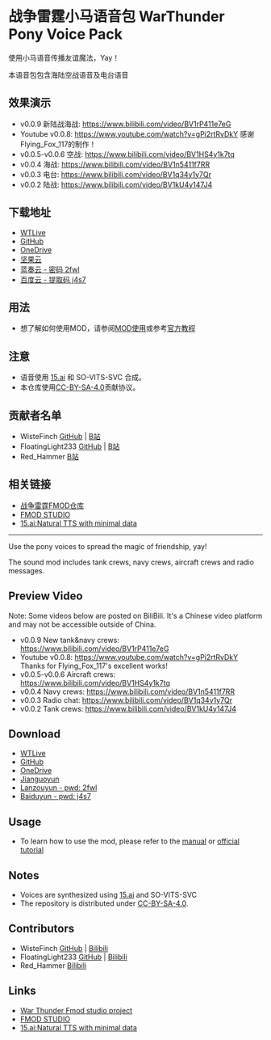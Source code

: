 # 战争雷霆小马语音包 WarThunder Pony Voice Pack

使用小马语音传播友谊魔法，Yay！

本语音包包含海陆空战语音及电台语音

## 效果演示

- v0.0.9 新陆战海战: <https://www.bilibili.com/video/BV1rP411e7eG>
- Youtube v0.0.8: <https://www.youtube.com/watch?v=gPi2rtRvDkY> 感谢Flying_Fox_117的制作！
- v0.0.5-v0.0.6 空战: <https://www.bilibili.com/video/BV1HS4y1k7tq>
- v0.0.4 海战: <https://www.bilibili.com/video/BV1n5411f7RR>
- v0.0.3 电台: <https://www.bilibili.com/video/BV1q34y1y7Qr>
- v0.0.2 陆战: <https://www.bilibili.com/video/BV1kU4y147J4>

## 下载地址

- [WTLive](https://live.warthunder.com/post/1048707/en/)
- [GitHub](https://github.com/WisteFinch/WarThunder-Pony-Voices/releases/)
- [OneDrive](https://1drv.ms/u/s!Agt6R1CtJPwBqlSIQYT531S4SZwI?e=JE9Yua)
- [坚果云](https://www.jianguoyun.com/p/DbhuCSAQgpqfChj_hasE)
- [蓝奏云 - 密码 2fwl](https://wwb.lanzouw.com/b030pbxyh)
- [百度云 - 提取码 j4s7](https://pan.baidu.com/s/1MQzR1mUHk3gQmNoxbzpjqw?pwd=j4s7)

## 用法

- 想了解如何使用MOD，请参阅[MOD使用](https://github.com/WisteFinch/WarThunder-Pony-Voices/blob/main/usage.md#MOD使用 "MOD使用")或参考[官方教程](https://wiki.warthunder.com/Sound_modifications)

## 注意

- 语音使用 [15.ai](https://15.ai/about "15.ai") 和 SO-VITS-SVC 合成。
- 本仓库使用[CC-BY-SA-4.0](https://spdx.org/licenses/CC-BY-SA-4.0.html "CC-BY-SA-4.0")贡献协议。

## 贡献者名单

- WisteFinch [GitHub](https://github.com/WisteFinch) | [B站](https://space.bilibili.com/176961325)
- FloatingLight233 [GitHub](https://github.com/FloatingLight233) | [B站](https://space.bilibili.com/155398286)
- Red_Hammer [B站](https://space.bilibili.com/390651385)

## 相关链接

- [战争雷霆FMOD仓库](https://github.com/GaijinEntertainment/fmod_studio_warthunder_for_modders "fmod_studio_warthunder_for_modders")
- [FMOD STUDIO](https://www.fmod.com/ "FMOD STUDIO")
- [15.ai:Natural TTS with minimal data](https://15.ai/about "15.ai:Natural TTS with minimal data")

---

Use the pony voices to spread the magic of friendship, yay!

The sound mod includes tank crews, navy crews, aircraft crews and radio messages.

## Preview Video


Note: Some videos below are posted on BiliBili. It's a Chinese video platform and may not be accessible outside of China.

- v0.0.9 New tank&navy crews: <https://www.bilibili.com/video/BV1rP411e7eG>
- Youtube v0.0.8: <https://www.youtube.com/watch?v=gPi2rtRvDkY> Thanks for Flying_Fox_117's excellent works!
- v0.0.5-v0.0.6 Aircraft crews: <https://www.bilibili.com/video/BV1HS4y1k7tq>
- v0.0.4 Navy crews: <https://www.bilibili.com/video/BV1n5411f7RR>
- v0.0.3 Radio chat: <https://www.bilibili.com/video/BV1q34y1y7Qr>
- v0.0.2 Tank crews: <https://www.bilibili.com/video/BV1kU4y147J4>

## Download

- [WTLive](https://live.warthunder.com/post/1048707/en/)
- [GitHub](https://github.com/WisteFinch/WarThunder-Pony-Voices/releases/)
- [OneDrive](https://1drv.ms/u/s!Agt6R1CtJPwBqlSIQYT531S4SZwI?e=JE9Yua)
- [Jianguoyun](https://www.jianguoyun.com/p/DbhuCSAQgpqfChj_hasE)
- [Lanzouyun - pwd: 2fwl](https://wwb.lanzouw.com/b030pbxyh)
- [Baiduyun - pwd: j4s7](https://pan.baidu.com/s/1MQzR1mUHk3gQmNoxbzpjqw?pwd=j4s7)

## Usage

- To learn how to use the mod, please refer to the [manual](https://github.com/WisteFinch/WarThunder-Pony-Voices/blob/main/usage.md#MOD使用 "MOD Manual") or [official tutorial](https://wiki.warthunder.com/Sound_modifications)

## Notes

- Voices are synthesized using [15.ai](https://15.ai/about "15.ai") and SO-VITS-SVC
- The repository is distributed under [CC-BY-SA-4.0](https://spdx.org/licenses/CC-BY-SA-4.0.html "CC-BY-SA-4.0").

## Contributors

- WisteFinch [GitHub](https://github.com/WisteFinch) | [Bilibili](https://space.bilibili.com/176961325)
- FloatingLight233 [GitHub](https://github.com/FloatingLight233) | [Bilibili](https://space.bilibili.com/155398286)
- Red_Hammer [Bilibili](https://space.bilibili.com/390651385)

## Links

- [War Thunder Fmod studio project](https://github.com/GaijinEntertainment/fmod_studio_warthunder_for_modders "fmod_studio_warthunder_for_modders")
- [FMOD STUDIO](https://www.fmod.com/ "FMOD STUDIO")
- [15.ai:Natural TTS with minimal data](https://15.ai/about "15.ai:Natural TTS with minimal data")
